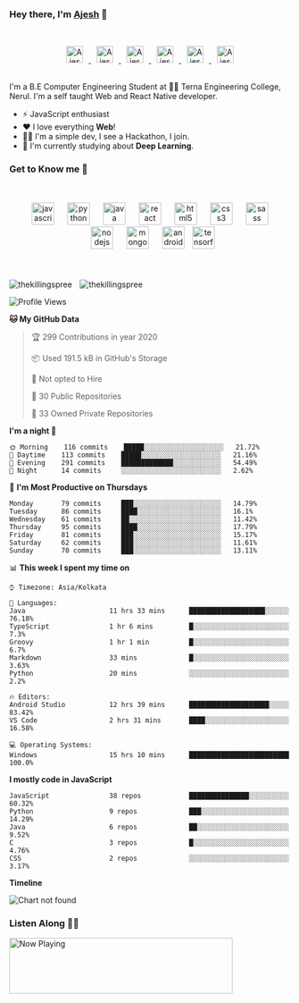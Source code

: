 ### Hey there, I'm **[Ajesh](https://ajesh.dev)** 👋
<br />
<p align="center">
  <a href="https://twitter.com/thekillingspre3">
    <img alt="Ajesh's Twitter" width="30px" style="margin: 0 10px;" src="https://cdn.jsdelivr.net/npm/simple-icons@v3/icons/twitter.svg" />
  </a>
  <a href="https://www.linkedin.com/in/ajeshds/">
    <img alt="Ajesh's LinkdeIn" width="30px" style="margin: 0 10px;" src="https://cdn.jsdelivr.net/npm/simple-icons@v3/icons/linkedin.svg" />
  </a>
  <a href="https://t.me/thekillingspree">
    <img alt="Ajesh's Telegram" width="30px" style="margin: 0 10px;" src="https://cdn.jsdelivr.net/npm/simple-icons@v3/icons/telegram.svg" />
  </a>
  <a href="https://www.instagram.com/thekillingspree/">
    <img alt="Ajesh's Instagram" width="30px" style="margin: 0 10px;" src="https://cdn.jsdelivr.net/npm/simple-icons@v3/icons/instagram.svg" />
  </a>
  <a href="https://www.reddit.com/u/ajeshd17">
    <img alt="Ajesh's Reddit" width="30px" style="margin: 0 10px;" src="https://cdn.jsdelivr.net/npm/simple-icons@v3/icons/reddit.svg" />
  </a>
  <a href="https://leetcode.com/thekillingspree/">
    <img alt="Ajesh's Leetcode" width="30px" style="margin: 0 10px;" src="https://cdn.jsdelivr.net/npm/simple-icons@v3/icons/leetcode.svg" />
  </a>
<p/>
<br />
I'm a B.E Computer Engineering Student at 👨‍💻 Terna Engineering College, Nerul. I'm a self taught Web and React Native developer.


- ⚡ JavaScript enthusiast
- ❤ I love everything **Web**! 
- 🐱‍💻 I'm a simple dev, I see a Hackathon, I join.
- 🤖 I'm currently studying about **Deep Learning**.

### Get to Know me 🌚
<p align="center" style="margin: 50px 0;">
  <img src="https://devicons.github.io/devicon/devicon.git/icons/javascript/javascript-original.svg" style="margin: 0 10px;" alt="javascript" width="40" height="40"/> 
  <img src="https://devicons.github.io/devicon/devicon.git/icons/python/python-original.svg" style="margin: 0 10px;" alt="python" width="40" height="40"/> 
  <img src="https://devicons.github.io/devicon/devicon.git/icons/java/java-original-wordmark.svg" style="margin: 0 10px;" alt="java" width="40" height="40"/> 
  <img src="https://devicons.github.io/devicon/devicon.git/icons/react/react-original-wordmark.svg" style="margin: 0 10px;" alt="react" width="40" height="40"/> 
  <img src="https://devicons.github.io/devicon/devicon.git/icons/html5/html5-original-wordmark.svg" style="margin: 0 10px;" alt="html5" width="40" height="40"/> 
  <img src="https://devicons.github.io/devicon/devicon.git/icons/css3/css3-original-wordmark.svg" style="margin: 0 10px;" alt="css3" width="40" height="40"/> 
  <img src="https://devicons.github.io/devicon/devicon.git/icons/sass/sass-original.svg" style="margin: 0 10px;" alt="sass" width="40" height="40"/> 
  <img src="https://devicons.github.io/devicon/devicon.git/icons/nodejs/nodejs-original-wordmark.svg" style="margin: 0 10px;" alt="nodejs" width="40" height="40"/> 
  <img src="https://devicons.github.io/devicon/devicon.git/icons/mongodb/mongodb-original-wordmark.svg" style="margin: 0 10px;" alt="mongodb" width="40" height="40"/> 
  <img src="https://devicons.github.io/devicon/devicon.git/icons/android/android-original-wordmark.svg" style="margin: 0 10px;" alt="android" width="40" height="40"/> 
  <img src="https://www.vectorlogo.zone/logos/tensorflow/tensorflow-icon.svg" alt="tensorflow" width="40" height="40"/>
</p>

<img align="center" style="margin-right: 10px" src="https://github-readme-stats.vercel.app/api/top-langs/?username=thekillingspree&layout=compact&icon_color=FFC83D&bg_color=151515&text_color=FFFFFF" alt="thekillingspree" />

<img align="center" src="https://github-readme-stats.vercel.app/api?username=thekillingspree&show_icons=true&hide_border=true&include_all_commits=true&count_private=true&icon_color=FFC83D&bg_color=151515&text_color=FFFFFF" alt="thekillingspree" />

<!--START_SECTION:waka-->
![Profile Views](http://img.shields.io/badge/Profile%20Views-18-blue)

**🐱 My GitHub Data** 

> 🏆 299 Contributions in year 2020
 > 
> 📦 Used 191.5 kB in GitHub's Storage 
 > 
> 🚫 Not opted to Hire
 > 
> 📜 30 Public Repositories 
 > 
> 🔑 33 Owned Private Repositories 

**I'm a night 🦉** 

```text
🌞 Morning    116 commits    █████░░░░░░░░░░░░░░░░░░░░   21.72% 
🌆 Daytime    113 commits    █████░░░░░░░░░░░░░░░░░░░░   21.16% 
🌃 Evening    291 commits    █████████████░░░░░░░░░░░░   54.49% 
🌙 Night      14 commits     ░░░░░░░░░░░░░░░░░░░░░░░░░   2.62%

```
📅 **I'm Most Productive on Thursdays** 

```text
Monday       79 commits     ███░░░░░░░░░░░░░░░░░░░░░░   14.79% 
Tuesday      86 commits     ████░░░░░░░░░░░░░░░░░░░░░   16.1% 
Wednesday    61 commits     ██░░░░░░░░░░░░░░░░░░░░░░░   11.42% 
Thursday     95 commits     ████░░░░░░░░░░░░░░░░░░░░░   17.79% 
Friday       81 commits     ███░░░░░░░░░░░░░░░░░░░░░░   15.17% 
Saturday     62 commits     ███░░░░░░░░░░░░░░░░░░░░░░   11.61% 
Sunday       70 commits     ███░░░░░░░░░░░░░░░░░░░░░░   13.11%

```


📊 **This week I spent my time on** 

```text
⌚︎ Timezone: Asia/Kolkata

💬 Languages: 
Java                     11 hrs 33 mins      ███████████████████░░░░░░   76.18% 
TypeScript               1 hr 6 mins         █░░░░░░░░░░░░░░░░░░░░░░░░   7.3% 
Groovy                   1 hr 1 min          █░░░░░░░░░░░░░░░░░░░░░░░░   6.7% 
Markdown                 33 mins             █░░░░░░░░░░░░░░░░░░░░░░░░   3.63% 
Python                   20 mins             ░░░░░░░░░░░░░░░░░░░░░░░░░   2.2%

🔥 Editors: 
Android Studio           12 hrs 39 mins      ████████████████████░░░░░   83.42% 
VS Code                  2 hrs 31 mins       ████░░░░░░░░░░░░░░░░░░░░░   16.58%

💻 Operating Systems: 
Windows                  15 hrs 10 mins      █████████████████████████   100.0%

```

**I mostly code in JavaScript** 

```text
JavaScript               38 repos            ███████████████░░░░░░░░░░   60.32% 
Python                   9 repos             ███░░░░░░░░░░░░░░░░░░░░░░   14.29% 
Java                     6 repos             ██░░░░░░░░░░░░░░░░░░░░░░░   9.52% 
C                        3 repos             █░░░░░░░░░░░░░░░░░░░░░░░░   4.76% 
CSS                      2 repos             ░░░░░░░░░░░░░░░░░░░░░░░░░   3.17%

```


**Timeline**

![Chart not found](https://github.com/thekillingspree/thekillingspree/blob/master/charts/bar_graph.png) 


<!--END_SECTION:waka-->

### Listen Along 🎵🎶
<div align="left">
    <a href="https://status.ajesh.dev/now-playing?open">
        <img src="https://status.ajesh.dev/now-playing" width="400" height="100" alt="Now Playing">
    </a>
</div>
